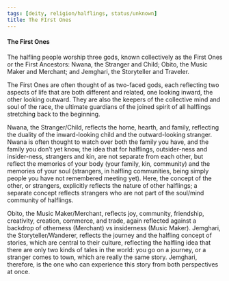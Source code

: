 ```yaml
---
tags: [deity, religion/halflings, status/unknown]
title: The FIrst Ones
---
```



#### The First Ones

The halfling people worship three gods, known collectively as the First Ones or the First Ancestors: Nwana, the Stranger and Child; Obito, the Music Maker and Merchant; and Jemghari, the Storyteller and Traveler. 

The First Ones are often thought of as two-faced gods, each reflecting two aspects of life that are both different and related, one looking inward, the other looking outward. They are also the keepers of the collective mind and soul of the race, the ultimate guardians of the joined spirit of all halflings stretching back to the beginning.

Nwana, the Stranger/Child, reflects the home, hearth, and family, reflecting the duality of the inward-looking child and the outward-looking stranger. Nwana is often thought to watch over both the family you have, and the family you don’t yet know, the idea that for halflings, outsider-ness and insider-ness, strangers and kin, are not separate from each other, but reflect the memories of your body (your family, kin, community) and the memories of your soul (strangers, in halfling communities, being simply people you have not remembered meeting yet). Here, the concept of the other, or strangers, explicitly reflects the nature of other halflings; a separate concept reflects strangers who are not part of the soul/mind community of halflings.  

Obito, the Music Maker/Merchant, reflects joy, community, friendship, creativity, creation, commerce, and trade, again reflected against a backdrop of otherness (Merchant) vs insiderness (Music Maker). Jemghari, the Storyteller/Wanderer, reflects the journey and the halfling concept of stories, which are central to their culture, reflecting the halfling idea that there are only two kinds of tales in the world: you go on a journey, or a stranger comes to town, which are really the same story. Jemghari, therefore, is the one who can experience this story from both perspectives at once.

